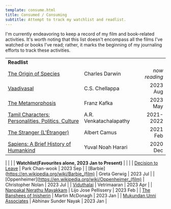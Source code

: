 ```yaml
---
template: consume.html
title: Consumed / Consuming
subtitle: Attempt to track my watchlist and readlist.
---
```


I'm currently endeavoring to keep a record of my film and book-related activities. It's worth noting that this list doesn't encompass all the films I've watched or books I've read; rather, it marks the beginning of my journaling efforts to track these activities.

| | | |
| :--- | --- | ---: |
| **Readlist** | | |
| [The Origin of Species](https://www.goodreads.com/book/show/1822439) | Charles Darwin | _now reading_ |
| [Vaadivasal](https://www.goodreads.com/book/show/15745474-vaadivaasal) | C.S. Chellappa | 2023 Aug |
| [The Metamorphosis](https://en.wikipedia.org/wiki/The_Metamorphosis) | Franz Kafka | 2023 May |
| [Tamil Characters: Personalities, Politics, Culture](https://www.goodreads.com/book/show/43600150-tamil-characters) | A.R. Venkatachalapathy | 2021-2022 |
| [The Stranger (L'Étranger) ](https://en.wikipedia.org/wiki/The_Stranger_(Camus_novel)) | Albert Camus | 2021 Feb |
| [Sapiens: A Brief History of Humankind ](https://en.wikipedia.org/wiki/Sapiens:_A_Brief_History_of_Humankind) | 	Yuval Noah Harari | 2020 Dec |
|
|
|
| **Watchlist(Favourites alone, 2023 Jan to Present)** | | |
| [Decision to Leave](https://en.wikipedia.org/wiki/Decision_to_Leave) | Park Chan-wook | 2023 Sep |
| [Barbie](https://en.wikipedia.org/wiki/Barbie_(film) | Greta Gerwig | 2023 Jul |
| [Oppenheimer](https://en.wikipedia.org/wiki/Oppenheimer_(film) | Christopher Nolan | 2023 Jul |
| [Viduthalai](https://en.wikipedia.org/wiki/Viduthalai_Part_1) | Vetrimaaran | 2023 Apr |
| [Nanpakal Nerathu Mayakkam](https://en.wikipedia.org/wiki/Nanpakal_Nerathu_Mayakkam) | Lijo Jose Pellissery | 2023 Feb |
| [The Banshees of Inisherin](https://en.wikipedia.org/wiki/The_Banshees_of_Inisherin) | Martin McDonagh | 2023 Jan |
| [Mukundan Unni Associates](https://en.wikipedia.org/wiki/Mukundan_Unni_Associates) | 	Abhinav Sunder Nayak | 2023 Jan |
